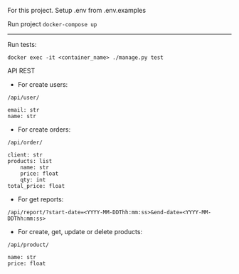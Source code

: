 For this project.
Setup .env from .env.examples

Run project ```docker-compose up```

---

Run tests:

```
docker exec -it <container_name> ./manage.py test
```

API REST

* For create users:

```/api/user/```

```
email: str
name: str
```


* For create orders:

```/api/order/```

```
client: str
products: list
    name: str
    price: float
    qty: int
total_price: float
```

* For get reports:

```/api/report/?start-date=<YYYY-MM-DDThh:mm:ss>&end-date=<YYYY-MM-DDThh:mm:ss>```

* For create, get, update or delete products:

```/api/product/```

```
name: str
price: float
```